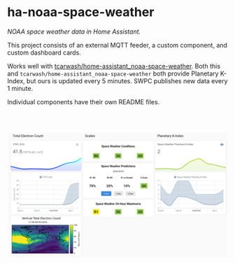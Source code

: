 # ha-noaa-space-weather

*NOAA space weather data in Home Assistant.*

This project consists of an external MQTT feeder, a custom component, and custom dashboard cards.

Works well with [tcarwash/home-assistant_noaa-space-weather](https://github.com/tcarwash/home-assistant_noaa-space-weather). Both this and `tcarwash/home-assistant_noaa-space-weather` both provide Planetary K-Index, but ours is updated every 5 minutes. SWPC publishes new data every 1 minute.

Individual components have their own README files.
 
<br><br>

![example dashboard](dashboard/dashboard.png)
